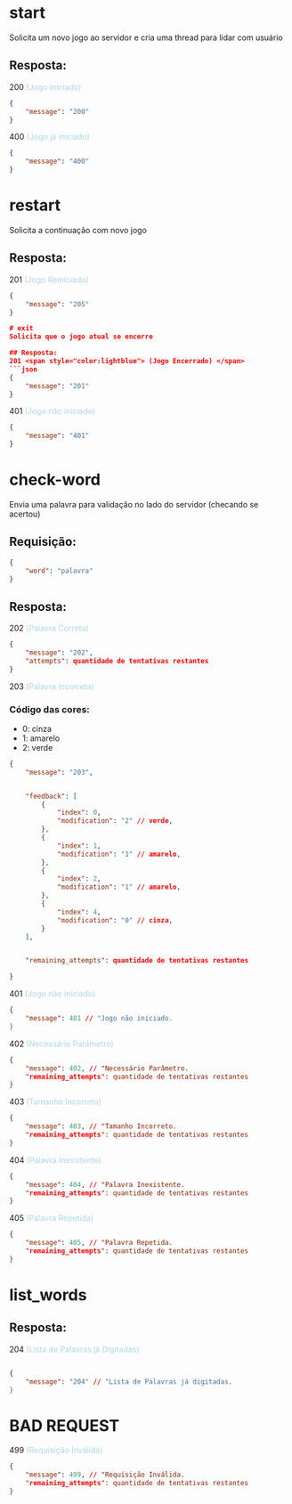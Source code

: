 # start
Solicita um novo jogo ao servidor e cria uma thread para lidar com usuário

## Resposta:
200 <span style="color:lightblue"> (Jogo Iniciado) </span>
```json
{
    "message": "200"
}
```

400  <span style="color:lightblue"> (Jogo já iniciado) </span>
```json
{
    "message": "400"
}
```

# restart
Solicita a continuação com novo jogo

## Resposta:
201 <span style="color:lightblue"> (Jogo Reiniciado) </span>
```json
{
    "message": "205"
}

# exit
Solicita que o jogo atual se encerre

## Resposta:
201 <span style="color:lightblue"> (Jogo Encerrado) </span>
```json
{
    "message": "201"
}
```

401  <span style="color:lightblue"> (Jogo não iniciado) </span>
```json
{
    "message": "401"
}
```


# check-word
Envia uma palavra para validação no lado do servidor (checando se acertou)

## Requisição:
```json
{
    "word": "palavra"
}
```

## Resposta:
202 <span style="color:lightblue"> (Palavra Correta) </span>
```json
{
    "message": "202",
    "attempts": quantidade de tentativas restantes
}
```

203 <span style="color:lightblue"> (Palavra Incorreta) </span>

### Código das cores:
 - 0: cinza 
 - 1: amarelo
 - 2: verde

```json
{
    "message": "203",


    "feedback": [
        {
            "index": 0,
            "modification": "2" // verde,
        },
        {
            "index": 1,
            "modification": "1" // amarelo,
        },
        {
            "index": 2,
            "modification": "1" // amarelo,
        },
        {
            "index": 4,
            "modification": "0" // cinza,
        }
    ],


    "remaining_attempts": quantidade de tentativas restantes

}
```

401  <span style="color:lightblue"> (Jogo não iniciado) </span>
```json
{
    "message": 401 // "Jogo não iniciado.
}
```

402 <span style="color:lightblue"> (Necessário Parâmetro) </span>
```json
{
    "message": 402, // "Necessário Parâmetro.
    "remaining_attempts": quantidade de tentativas restantes
}
```

403  <span style="color:lightblue"> (Tamanho Incorreto) </span>
```json
{
    "message": 403, // "Tamanho Incorreto.
    "remaining_attempts": quantidade de tentativas restantes
}
```

404  <span style="color:lightblue"> (Palavra Inexistente) </span>
```json
{
    "message": 404, // "Palavra Inexistente.
    "remaining_attempts": quantidade de tentativas restantes
}
```

405  <span style="color:lightblue"> (Palavra Repetida) </span>
```json
{
    "message": 405, // "Palavra Repetida.
    "remaining_attempts": quantidade de tentativas restantes
}
```

# list_words

## Resposta:

204 <span style="color:lightblue"> (Lista de Palavras já Digitadas) </span>

```json

{
    "message": "204" // "Lista de Palavras já digitadas.
}

```

# BAD REQUEST

499  <span style="color:lightblue"> (Requisição Inválida) </span>
```json
{
    "message": 499, // "Requisição Inválida.
    "remaining_attempts": quantidade de tentativas restantes
}
```